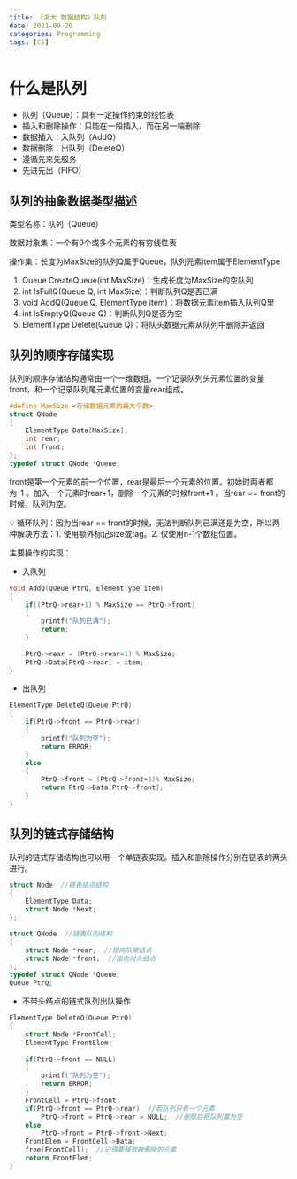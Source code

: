 ```yaml
---
title: 《浙大 数据结构》队列
date: 2021-09-26
categories: Programming
tags: [CS]
---
```


# 什么是队列

- 队列（Queue）：具有一定操作约束的线性表
- 插入和删除操作：只能在一段插入，而在另一端删除
- 数据插入：入队列（AddQ）
- 数据删除：出队列（DeleteQ）
- 遵循先来先服务
- 先进先出（FIFO）

## 队列的抽象数据类型描述

类型名称：队列（Queue）

数据对象集：一个有0个或多个元素的有穷线性表

操作集：长度为MaxSize的队列Q属于Queue，队列元素item属于ElementType

1. Queue CreateQueue(int MaxSize)：生成长度为MaxSize的空队列
2. int IsFullQ(Queue Q, int MaxSize)：判断队列Q是否已满
3. void AddQ(Queue Q, ElementType item)：将数据元素item插入队列Q里
4. int IsEmptyQ(Queue Q)：判断队列Q是否为空
5. ElementType Delete(Queue Q)：将队头数据元素从队列中删除并返回

## 队列的顺序存储实现

队列的顺序存储结构通常由一个一维数组，一个记录队列头元素位置的变量front，和一个记录队列尾元素位置的变量rear组成。

```c
#define MaxSize <存储数据元素的最大个数>
struct QNode
{
    ElementType Data[MaxSize];
    int rear;
    int front;
};
typedef struct QNode *Queue;
```

front是第一个元素的前一个位置，rear是最后一个元素的位置。初始时两者都为-1 。加入一个元素时rear+1，删除一个元素的时候front+1 。当rear == front的时候，队列为空。

<aside>
💡 循环队列：因为当rear == front的时候，无法判断队列已满还是为空，所以两种解决方法：1. 使用额外标记size或tag。2. 仅使用n-1个数组位置。

</aside>

主要操作的实现：

- 入队列

```c
void AddQ(Queue PtrQ, ElementType item)
{
    if((PtrQ->rear+1) % MaxSize == PtrQ->front)
    {
        printf("队列已满");
        return;
    }
    
    PtrQ->rear = (PtrQ->rear+1) % MaxSize;
    PtrQ->Data[PtrQ->rear] = item;
}
```

- 出队列

```c
ElementType DeleteQ(Queue PtrQ)
{
    if(PtrQ->front == PtrQ->rear)
    {
        printf("队列为空");
        return ERROR;
    }
    else
    {
        PtrQ->front = (PtrQ->front+1)% MaxSize;
        return PtrQ->Data[PtrQ->front];
    }
}
```

## 队列的链式存储结构

队列的链式存储结构也可以用一个单链表实现。插入和删除操作分别在链表的两头进行。

```c
struct Node  //链表结点结构
{
    ElementType Data;
    struct Node *Next;
};

struct QNode  //链表队列结构
{
    struct Node *rear;  //指向队尾结点
    struct Node *front;  //指向对头结点
};
typedef struct QNode *Queue;
Queue PtrQ;
```

- 不带头结点的链式队列出队操作

```c
ElementType DeleteQ(Queue PtrQ)
{
    struct Node *FrontCell;
    ElementType FrontElem;
    
    if(PtrQ->front == NULL)
    {
        printf("队列为空");
        return ERROR;
    }
    FrontCell = PtrQ->front;
    if(PtrQ->front == PtrQ->rear)  //若队列只有一个元素
        PtrQ->front = PtrQ->rear = NULL;  //删除后把队列置为空
    else
        PtrQ->front = PtrQ->front->Next;
    FrontElem = FrontCell->Data;
    free(FrontCell);  //记得要释放被删除的元素
    return FrontElem;
}
```